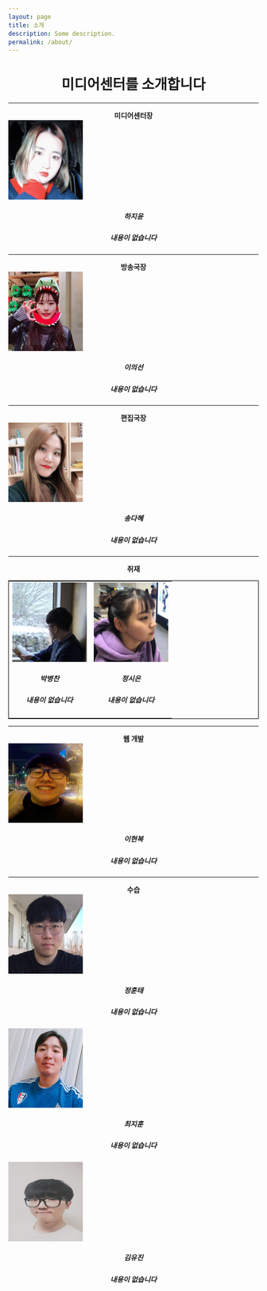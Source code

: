 ```yaml
---
layout: page
title: 소개
description: Some description.
permalink: /about/
---
```

<center><h1><strong>미디어센터를 소개합니다</strong></h1></center>

<hr/>
<center><strong>미디어센터장</strong></center>
<img itemprop="image" class="img-rounded" src="/assets/img/profile/a1.jpg" alt="하지윤" height="160" width="150">
<center>
<h5>하지윤</h5>
<h5>내용이 없습니다</h5>
</center>

<hr/>
<center><strong>방송국장</strong></center>
<img itemprop="image" class="img-rounded" src="/assets/img/profile/a2.jpg" alt="이의선" height="160" width="150">
<center>
<h5>이의선</h5>
<h5>내용이 없습니다</h5>
</center>

<hr/>
<center><strong>편집국장</strong></center>
<img itemprop="image" class="img-rounded" src="/assets/img/profile/a3.jpg" alt="송다혜" height="160" width="150">
<center>
<h5>송다혜</h5>
<h5>내용이 없습니다</h5>
</center>

<hr/>
<center><strong>취재</strong></center>
<table style="border:1px solid #000000;">
<tr>
<td>
<img itemprop="image" class="img-rounded" src="/assets/img/profile/b1.jpg" alt="박병찬" height="160" width="150">
<center>
<h5>박병찬</h5>
<h5>내용이 없습니다</h5>
</center>
</td>
<td>
<img itemprop="image" class="img-rounded" src="/assets/img/profile/b2.jpg" alt="정시은" height="160" width="150">
<center>
<h5>정시은</h5>
<h5>내용이 없습니다</h5>
</center>
</td>
</tr>
</table>
<hr/>
<center><strong>웹 개발</strong></center> 
<img itemprop="image" class="img-rounded" src="/assets/img/profile/c1.jpg" alt="이현복" height="160" width="150">
<center>
<h5>이현복</h5>
<h5>내용이 없습니다</h5>
</center>

<hr/>
<center><strong>수습</strong></center>
<div>
<img itemprop="image" class="img-rounded" src="/assets/img/profile/d1.jpg" alt="정훈태" height="160" width="150">
<center>
<h5>정훈태</h5>
<h5>내용이 없습니다</h5>
</center>
</div>
<div>
<img itemprop="image" class="img-rounded" src="/assets/img/profile/d2.jpg" alt="최지훈" height="160" width="150">
<center>
<h5>최지훈</h5>
<h5>내용이 없습니다</h5>
</center>
</div>
<div>
<img itemprop="image" class="img-rounded" src="/assets/img/profile/d3.jpg" alt="김유진" height="160" width="150">
<center>
<h5>김유진</h5>
<h5>내용이 없습니다</h5>
</center>
</div>
